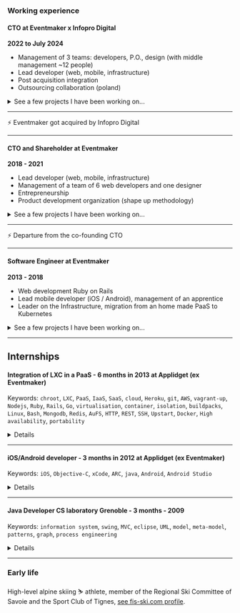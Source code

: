 ### Working experience

#### CTO at Eventmaker x Infopro Digital
**2022 to July 2024**
- Management of 3 teams: developers, P.O., design (with middle management ~12 people)
- Lead developer (web, mobile, infrastructure)
- Post acquisition integration
- Outsourcing collaboration (poland)

<details>
<summary>See a few projects I have been working on...</summary>

**Multi-database**

Streaming, WebRTC, React, Frontend dev, HLS, RTMP, AWS Media Live, Live chats ...
Marketing materials: https://www.eventmaker.com/en/features/virtual-event/

</details>

---

⚡️ Eventmaker got acquired by Infopro Digital

---

#### CTO and Shareholder at Eventmaker
**2018 - 2021**
- Lead developer (web, mobile, infrastructure)
- Management of a team of 6 web developers and one designer
- Entrepreneurship
- Product development organization (shape up methodology)

<details>
<summary>See a few projects I have been working on...</summary>

**Virtual event transition**

Streaming, WebRTC, React, Frontend dev, HLS, RTMP, AWS Media Live, Live chats ...

**Eventmaker white labeled SSO**

White Labelled SSO ...

</details>

---

⚡️ Departure from the co-founding CTO

---

#### Software Engineer at Eventmaker
**2013 - 2018**
- Web development Ruby on Rails
- Lead mobile developer (iOS / Android), management of an apprentice
- Leader on the Infrastructure, migration from an home made PaaS to Kubernetes

<details>
<summary>See a few projects I have been working on...</summary>

**Migration from home made PaaS to Kubernetes**

I lead the full adoption of Kubernetes at Eventmaker to migrate away from a home made PaaS that was difficult to maintain. The project resulted in:
- a much lower time spent on infrastructure work
- more robust and scalable infrastructure
- later, allowed us to benefit from the Kubernetes ecosystem

**Eventmaker Check-in app**

Lead developer on Eventmaker check-in app with strong requirements

</details>


---

## Internships

#### Integration of LXC in a PaaS - 6 months in 2013 at Applidget (ex Eventmaker)
Keywords: `chroot`, `LXC`, `PaaS`, `IaaS`, `SaaS`, `cloud`, `Heroku`, `git`, `AWS`, `vagrant-up`, `Nodejs`, `Ruby`, `Rails`, `Go`, `virtualisation`, `container`, `isolation`, `buildpacks`, `Linux`, `Bash`, `Mongodb`, `Redis`, `AuFS`, `HTTP`, `REST`, `SSH`, `Upstart`, `Docker`, `High availability`, `portability`

<details>
<summary>Details</summary>
The isolation of running applications used in production within a Platform as a Service (PaaS), is essential for two reasons: security and footprint control of processes over a system. Operating system level isolation allows a complete control of resources whether they are software or hardware. However, cloud-computing context doesn’t encourage the use of virtualisation, due to its cost in term of performance and budget. Linux containers (LXC) provide a lightweight and fast alternative to classic virtualisation.

[Download full report (pdf, in French)](/content/internship_report2.pdf)
</details>

---

#### iOS/Android developer - 3 months in 2012 at Applidget (ex Eventmaker)
Keywords: `iOS`, `Objective-C`, `xCode`, `ARC`, `java`, `Android`, `Android Studio`

<details>
<summary>Details</summary>
Mobile app development:
- Mobicheck-in which is today still in use at Eventmaker
- Apps for customers
</details>

---

#### Java Developer CS laboratory Grenoble - 3 months - 2009
Keywords: `information system`, `swing`, `MVC`, `eclipse`, `UML`, `model`, `meta-model`, `patterns`, `graph`, `process engineering`

<details>
<summary>Details</summary>
To validate my Technical Degree in Computer Science, I had to carry out a training period of a minimum length of ten weeks. For my first experience, I decided to do that training period at the Laboratory of Informatics of Grenoble (LIG), more precisely in the Sigma team. This team focuses its research on Information Systems (IS). My training period aimed to develop a tool allowing computerizing a method used to build process meta­models for IS engineering.
This method, proposed by my supervisor, a PhD student, is based on a process domain meta­model, a conceptual graph and patterns. Those elements have been created to give method engineers the opportunity to easily build multi viewpoints process meta­models.
At the beginning of my training period, I studied the method and the specifications during a long time.
Then, I analysed different tools and technologies that could be useful for the implementation. After the requirements analysis period, I started to program with the Java language and the integrated development environment Eclipse.
The goal of my training period was to finish the first part of the tool, so I produced a significant documentation for the next developers including the technical and functional description of the tool.

[Download full report (pdf, in French)](/content/internship_report1.pdf)
</details>

---

### Early life

High-level alpine skiing ⛷️ athlete, member of the Regional Ski Committee of Savoie and the Sport Club of Tignes, [see fis-ski.com profile](https://www.fis-ski.com/DB/general/athlete-biography.html?sectorcode=AL&competitorid=97904&type=statistics).

